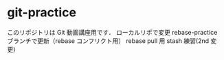 # git-practice

このリポジトリは Git 動画講座用です．
ローカルリポで変更
rebase-practice ブランチで更新（rebase コンフリクト用）
rebase pull 用
stash 練習(2nd 変更)
